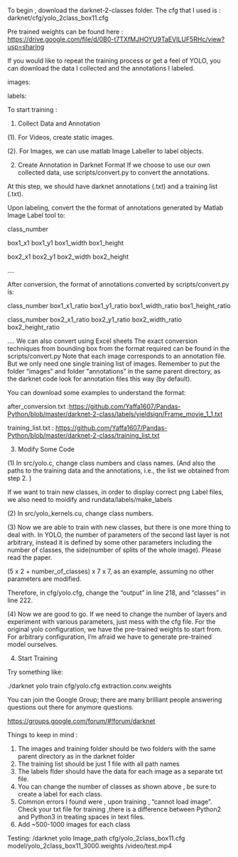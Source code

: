 To begin , download the darknet-2-classes folder. 
The cfg that I used is : darknet/cfg/yolo_2class_box11.cfg

Pre trained weights can be found here : https://drive.google.com/file/d/0B0-t7TXfMJHOYU9TaEVILUF5RHc/view?usp=sharing

If you would like to repeat the training process or get a feel of YOLO, you can download the data I collected and the annotations I labeled.

images:

labels: 

To start training : 

1. Collect Data and Annotation

(1). For Videos, create static images.

(2). For Images, we can use matlab Image Labeller to label objects.

2. Create Annotation in Darknet Format
 If we choose to use our own collected data, use scripts/convert.py to convert the annotations.

At this step, we should have darknet annotations (.txt) and a training list (.txt).

Upon labeling, convert the the format of annotations generated by Matlab Image Label tool  to:

class_number

box1_x1 box1_y1 box1_width box1_height

box2_x1 box2_y1 box2_width box2_height

….

After conversion, the format of annotations converted by scripts/convert.py is:

class_number box1_x1_ratio box1_y1_ratio box1_width_ratio box1_height_ratio

class_number box2_x1_ratio box2_y1_ratio box2_width_ratio box2_height_ratio

….
We can also convert using Excel sheets
The exact conversion techniques from bounding box from the format required can be found in the scripts/convert.py
Note that each image corresponds to an annotation file. But we only need one single training list of images. Remember to put the folder “images” and folder “annotations” in the same parent directory, as the darknet code look for annotation files this way (by default).

You can download some examples to understand the format:

after_conversion.txt :https://github.com/Yaffa1607/Pandas-Python/blob/master/darknet-2-class/labels/yieldsign/Frame_movie_1_1.txt

training_list.txt : https://github.com/Yaffa1607/Pandas-Python/blob/master/darknet-2-class/training_list.txt

3. Modify Some Code

(1) In src/yolo.c, change class numbers and class names. (And also the paths to the training data and the annotations, i.e., the list we obtained from step 2. )

If we want to train new classes, in order to display correct png Label files, we also need to moidify and rundata/labels/make_labels

(2) In src/yolo_kernels.cu, change class numbers.

(3) Now we are able to train with new classes, but there is one more thing to deal with. In YOLO, the number of parameters of the second last layer is not arbitrary, instead it is defined by some other parameters including the number of classes, the side(number of splits of the whole image). Please read the paper.

(5 x 2 + number_of_classes) x 7 x 7, as an example, assuming no other parameters are modified.

Therefore, in cfg/yolo.cfg, change the “output” in line 218, and “classes” in line 222.

(4) Now we are good to go. If we need to change the number of layers and experiment with various parameters, just mess with the cfg file. For the original yolo configuration, we have the pre-trained weights to start from. For arbitrary configuration, I’m afraid we have to generate pre-trained model ourselves.

4. Start Training

Try something like:

./darknet yolo train cfg/yolo.cfg extraction.conv.weights

You can join the  Google Group; there are many brilliant people answering questions out there for anymore questions. 

https://groups.google.com/forum/#!forum/darknet



Things to keep in mind : 
1. The images and training folder should be two folders with the same parent directory as in the darknet folder
2. The training list should be just 1 file with all path names
3. The labels flder should have the data for each image as a separate txt file. 
4. You can change the number of  classes as shown above , be sure to create a label for each class. 
5. Common errors I found were , upon training , “cannot load image”. Check your txt file for training ,there is a difference between Python2 and Python3 in treating spaces in text files.
6. Add ~500-1000 images for each class


Testing: 
/darknet yolo Image_path cfg/yolo_2class_box11.cfg model/yolo_2class_box11_3000.weights /video/test.mp4
